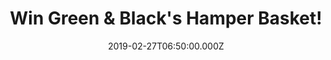 ---
campaign-uuid: "c-00a6b2cb-37bf-4f64-ae2f-a328d807b09f"
type: "Competition"
category: "Food"
date: "2019-02-27T06:50:00.000Z"
end-date: "2019-04-27T23:59:00.000Z"
disable-form: false
is_promoted: false
has_entry_page: true
title: "Win Green & Black's Hamper Basket!"
competition-description: "<p>A collection of Green & Black's intense chocolate products\
  \ including the bestselling Dark 85% and Roasted Almond bars alongside their best\
  \ selling organic Tasting Collection box with tasting notes could be yours. We have\
  \ on our hands a selection of the greatest chocolates from Green & Black’s for you\
  \ to taste their amazing range. Hand-picked and delivered in a wicker gift hamper.\
  \ A great gift hamper for foodie friends with a wide variety of dark, milk and white\
  \ chocolate bars in a wide range of unique flavours.</p>\n<p>Indulge yourself in\
  \ chocolate now. Click below for a chance to win.</p>\n"
hero-header: "Win Green & Black's Hamper Basket!"
terms-confirmation: "N/A"
banner-img: "https://assets.expresslyapp.com/asset-71cd0859-c919-4162-a2f9-18713cfb8710.jpg"
logo-left-href: "http://greenandblacks.co.uk"
logo-left-image: "https://assets.expresslyapp.com/asset-b15d9d29-0270-4e39-b0c2-d922320d0812.jpg"
logo-left-title: "Green & Black's"
bg-image-hero: "https://assets.expresslyapp.com/asset-3da40f96-8c53-4b70-ba33-ca8191e04bdc.jpg"
bg-image-first: "https://assets.expresslyapp.com/asset-2bc4237e-c06b-4517-a13a-02e53ed7401a.jpg"
bg-image-second: "https://assets.expresslyapp.com/asset-795d246f-7af0-414c-8b2b-4e9e3556cfdf.jpg"
bg-image-third: "https://assets.expresslyapp.com/asset-dcf80a49-d177-4515-b532-3ebd83c20ee7.jpg"
section1-content: "<p>Green &amp; Black’s was founded on the Portobello Road by husband\
  \ and wife team Craig Sams &amp; Jo Fairley. In 1991 Craig was sent a sample of\
  \ chocolate by a peanut supplier. Lifetime chocaholic Jo later discovered the chocolate\
  \ unattended and promptly ate it. She’d never tasted anything quite like it and\
  \ was sure other chocolate fanatics would feel the same! And with that, the couple\
  \ began making delicious chocolate.</p>\n"
section2-content: "<p>Since that very first bar they’ve stayed true to the founding\
  \ principles of Green &amp; Black’s and naturally become a devoted group of chocoholics.\
  \ So much so that their constant desire to innovate, inspire and impress has seen\
  \ Green &amp; Black’s voted as a cool brand for 10 consecutive years by CoolBrands.</p>\n"
section3-content: "</p>We are giving away a fantastic collection of Green & Black’\
  s chocolate products for you to indulge yourself in the best chocolate you’ve ever\
  \ tried before including: Green & Black's Organic Tasting Collection, Organic Classic\
  \ Miniature Bars Collection, Organic Dark with Maya Gold Chocolate Bars, Organic\
  \ Milk with Roasted Almond Bars… and many more.</p>\n<p>If you are a chocoholic\
  \ like us, enter the form below for a chance to win and get ready to try all of\
  \ their amazing flavours!</p>\n"
entry-title: "Win Green & Black's Hamper Basket!"
entry-content: "<p>Enter the draw to win Green &amp; Black's Hamper Basket by entering\
  \ below before 23:59 on 27th of April 2019.</p>\n"
has-winner: false
prize-description: "Green & Black's Hamper Basket."
special-conditions: "Multiple entries are allowed up to one every day."
country-restrictions:
- "GB"
---